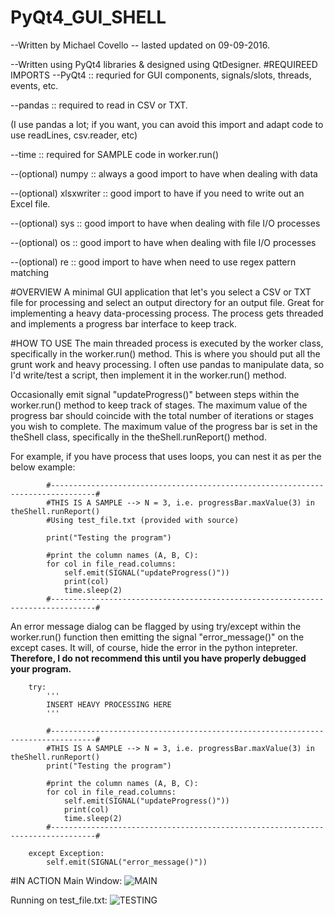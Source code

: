 # PyQt4_GUI_SHELL
--Written by Michael Covello -- lasted updated on 09-09-2016.

--Written using PyQt4 libraries & designed using QtDesigner.
#REQUIREED IMPORTS
--PyQt4 :: requried for GUI components, signals/slots, threads, events, etc.

--pandas :: required to read in CSV or TXT.

(I use pandas a lot; if you want, you can avoid this import and adapt code to use readLines, csv.reader, etc)

--time :: required for SAMPLE code in worker.run()

--(optional) numpy :: always a good import to have when dealing with data

--(optional) xlsxwriter	:: good import to have if you need to write out an Excel file.

--(optional) sys :: good import to have when dealing with file I/O processes

--(optional) os :: good import to have when dealing with file I/O processes

--(optional) re :: good import to have when need to use regex pattern matching

#OVERVIEW
A minimal GUI application that let's you select a CSV or TXT file for processing and select an output directory for an output file.
Great for implementing a heavy data-processing process. 
The process gets threaded and implements a progress bar interface to keep track.

#HOW TO USE
The main threaded process is executed by the worker class, specifically in the worker.run() method.
This is where you should put all the grunt work and heavy processing.
I often use pandas to manipulate data, so I'd write/test a script, then implement it in the worker.run() method.

Occasionally emit signal "updateProgress()" between steps within the worker.run() method to keep track of stages.
The maximum value of the progress bar should coincide with the total number of iterations or stages you wish to complete.
The maximum value of the progress bar is set in the theShell class, specifically in the theShell.runReport() method.

For example, if you have process that uses loops, you can nest it as per the below example:

			#--------------------------------------------------------------------------------#
			#THIS IS A SAMPLE --> N = 3, i.e. progressBar.maxValue(3) in theShell.runReport()
			#Using test_file.txt (provided with source)
			
			print("Testing the program")
			
			#print the column names (A, B, C):
			for col in file_read.columns:
				self.emit(SIGNAL("updateProgress()"))
				print(col)
				time.sleep(2)
			#--------------------------------------------------------------------------------#

An error message dialog can be flagged by using try/except within the worker.run() function then emitting the signal "error_message()" on the except cases. It will, of course, hide the error in the python intepreter.
**Therefore, I do not recommend this until you have properly debugged your program.**

		try:
			'''
			INSERT HEAVY PROCESSING HERE
			'''
			
			#--------------------------------------------------------------------------------#
			#THIS IS A SAMPLE --> N = 3, i.e. progressBar.maxValue(3) in theShell.runReport()
			print("Testing the program")
			
			#print the column names (A, B, C):
			for col in file_read.columns:
				self.emit(SIGNAL("updateProgress()"))
				print(col)
				time.sleep(2)
			#--------------------------------------------------------------------------------#
			
		except Exception:
			self.emit(SIGNAL("error_message()"))


#IN ACTION
Main Window:
![MAIN](https://cloud.githubusercontent.com/assets/20232054/18398156/0f174ec8-7691-11e6-8885-16ee5cbedb93.png)

Running on test_file.txt:
![TESTING](https://cloud.githubusercontent.com/assets/20232054/18398626/4807f44c-7693-11e6-8c44-e0741bdd4153.png)

